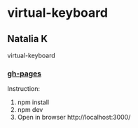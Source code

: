# virtual-keyboard
## Natalia K
virtual-keyboard
### [gh-pages](https://nataliak96.github.io/virtual-keyboard/dist/index.html)

Instruction:

1. npm install
1. npm dev
1. Open in browser http://localhost:3000/
